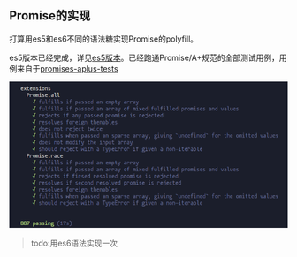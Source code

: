 ## Promise的实现

打算用es5和es6不同的语法糖实现Promise的polyfill。

es5版本已经完成，详见[es5版本](./index.es5.js)。已经跑通Promise/A+规范的全部测试用例，用例来自于[promises-aplus-tests](https://github.com/promises-aplus/promises-tests/)

![用例全部pass](./img/promise_es5_test.jpg)



> todo:用es6语法实现一次
